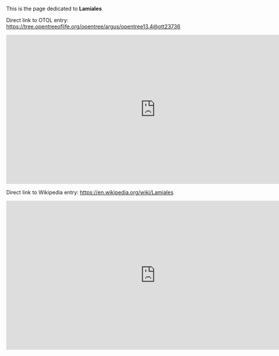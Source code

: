 This is the page dedicated to **Lamiales**


Direct link to OTOL entry: https://tree.opentreeoflife.org/opentree/argus/opentree13.4@ott23736



<html>
    <body>
    <iframe src="https://tree.opentreeoflife.org/opentree/argus/opentree13.4@ott23736"
    width="800" height="400" frameborder="0" allowfullscreen> </iframe>
    </body>
</html>
    


Direct link to Wikipedia entry: https://en.wikipedia.org/wiki/Lamiales



<html>
    <body>
    <iframe src="https://en.wikipedia.org/wiki/Lamiales"
    width="800" height="400" frameborder="0" allowfullscreen> </iframe>
    </body>
</html>
    
